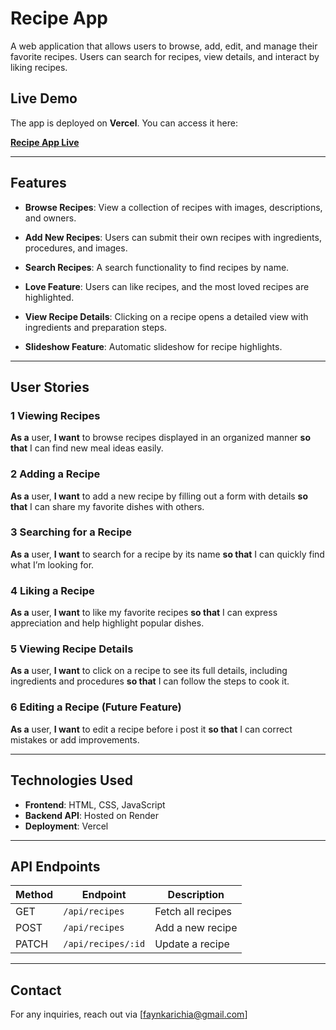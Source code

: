 # Recipe App

A web application that allows users to browse, add, edit, and manage their favorite recipes. Users can search for recipes, view details, and interact by liking recipes. 

## Live Demo
The app is deployed on **Vercel**. You can access it here:

**[Recipe App Live](https://recipe-sharing-platform-rust.vercel.app/#main-section)** 

---

## Features

- **Browse Recipes**: View a collection of recipes with images, descriptions, and owners.
- **Add New Recipes**: Users can submit their own recipes with ingredients, procedures, and images.
- **Search Recipes**: A search functionality to find recipes by name.
- **Love Feature**: Users can like recipes, and the most loved recipes are highlighted.

- **View Recipe Details**: Clicking on a recipe opens a detailed view with ingredients and preparation steps.
- **Slideshow Feature**: Automatic slideshow for recipe highlights.

---

## User Stories

### 1 Viewing Recipes
**As a** user, **I want** to browse recipes displayed in an organized manner **so that** I can find new meal ideas easily.

### 2️ Adding a Recipe
**As a** user, **I want** to add a new recipe by filling out a form with details **so that** I can share my favorite dishes with others.

### 3️ Searching for a Recipe
**As a** user, **I want** to search for a recipe by its name **so that** I can quickly find what I’m looking for.



### 4   Liking a Recipe
**As a** user, **I want** to like my favorite recipes **so that** I can express appreciation and help highlight popular dishes.

### 5 Viewing Recipe Details
**As a** user, **I want** to click on a recipe to see its full details, including ingredients and procedures **so that** I can follow the steps to cook it.

### 6 Editing a Recipe (Future Feature)
**As a** user, **I want** to edit a recipe before i post it **so that** I can correct mistakes or add improvements.

---

## Technologies Used

- **Frontend**: HTML, CSS, JavaScript
- **Backend API**: Hosted on Render 
- **Deployment**: Vercel

---

## API Endpoints

| Method | Endpoint | Description |
|--------|----------|-------------|
| GET | `/api/recipes` | Fetch all recipes |
| POST | `/api/recipes` | Add a new recipe |
| PATCH | `/api/recipes/:id` | Update a recipe  |

---




## Contact
For any inquiries, reach out via [faynkarichia@gmail.com]

